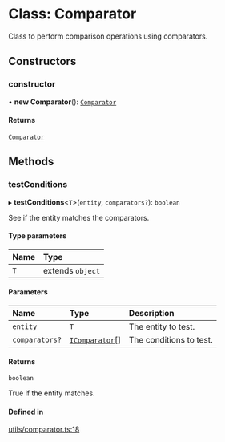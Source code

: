 # Class: Comparator

Class to perform comparison operations using comparators.

## Constructors

### constructor

• **new Comparator**(): [`Comparator`](Comparator.md)

#### Returns

[`Comparator`](Comparator.md)

## Methods

### testConditions

▸ **testConditions**\<`T`\>(`entity`, `comparators?`): `boolean`

See if the entity matches the comparators.

#### Type parameters

| Name | Type             |
| :--- | :--------------- |
| `T`  | extends `object` |

#### Parameters

| Name           | Type                                            | Description             |
| :------------- | :---------------------------------------------- | :---------------------- |
| `entity`       | `T`                                             | The entity to test.     |
| `comparators?` | [`IComparator`](../interfaces/IComparator.md)[] | The conditions to test. |

#### Returns

`boolean`

True if the entity matches.

#### Defined in

[utils/comparator.ts:18](https://github.com/gtscio/framework/blob/51767d6/packages/entity/src/utils/comparator.ts#L18)
